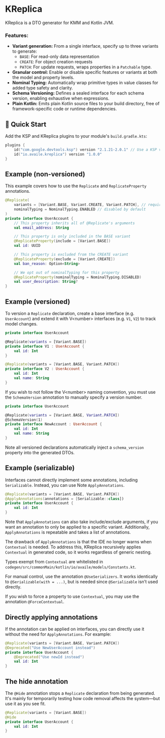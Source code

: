 # KReplica

KReplica is a DTO generator for KMM and Kotlin JVM.

### Features:

* **Variant generation:** From a single interface, specify up to three variants to generate:
    * `BASE`: For read-only data representation
    * `CREATE`: For object creation requests
    * `PATCH`: For update requests, wraps properties in a `Patchable` type.
* **Granular control:** Enable or disable specific features or variants at both the model and property levels.
* **Nominal Typing:** Automatically wrap primitive types in value classes for added type safety and clarity.
* **Schema Versioning:** Defines a sealed interface for each schema version, enabling exhaustive when expressions.
* **Plain Kotlin:** Emits plain Kotlin source files to your build directory, free of framework-specific code or runtime
  dependencies.

## 🚀 Quick Start

Add the KSP and KReplica plugins to your module's `build.gradle.kts`:

```kotlin
plugins {
    id("com.google.devtools.ksp") version "2.1.21-2.0.1" // Use a KSP version that matches your Kotlin version
    id("io.availe.kreplica") version "1.0.0"
}
```

## Example (non-versioned)

This example covers how to use the `Replicate` and `ReplicateProperty` annotations.

```kotlin
@Replicate(
    variants = [Variant.BASE, Variant.CREATE, Variant.PATCH], // required argument
    nominalTyping = NominalTyping.ENABLED // disabled by default
)
private interface UserAccount {
    // This property inherits all of @Replicate's arguments
    val email_address: String

    // This property is only included in the BASE variant
    @ReplicateProperty(include = [Variant.BASE])
    val id: UUID

    // This property is excluded from the CREATE variant
    @ReplicateProperty(exclude = [Variant.CREATE])
    val ban_reason: Option<String>

    // We opt out of nominalTyping for this property
    @ReplicateProperty(nominalTyping = NominalTyping.DISABLED)
    val user_description: String?
}
```

## Example (versioned)

To version a `Replicate` declaration, create a base interface (e.g. `UserAccount`) and extend it with V\<number\>
interfaces (e.g. `V1`, `V2`) to track model changes.

```kotlin
private interface UserAccount

@Replicate(variants = [Variant.BASE])
private interface V1 : UserAccount {
    val id: Int
}

@Replicate(variants = [Variant.BASE, Variant.PATCH])
private interface V2 : UserAccount {
    val id: Int
    val name: String
}
```

If you wish to not follow the V\<number\> naming convention, you must use the `SchemaVersion` annotation to manually
specify a version number.

```kotlin
private interface UserAccount

@Replicate(variants = [Variant.BASE, Variant.PATCH])
@SchemaVersion(1)
private interface NewAccount : UserAccount {
    val id: Int
    val name: String
}
```

Note all versioned declarations automatically inject a `schema_version` property into the generated DTOs.

## Example (serializable)

Interfaces cannot directly implement some annotations, including `Serializable`. Instead, you can use Note
`ApplyAnnotations`.

```kotlin
@Replicate(variants = [Variant.BASE, Variant.PATCH])
@ApplyAnnotations(annotations = [Serializable::class])
private interface UserAccount {
    val id: Int
}
```

Note that `ApplyAnnotations` can also take include/exclude arguments, if you want an annotation to only be applied to a
specific variant. Additionally, `ApplyAnnotations` is repeatable and takes a list of annotations.

The drawback of `ApplyAnnotations` is that the IDE no longer warns when `Contextual` is needed. To address this,
KReplica recursively applies
`Contextual` in generated code, so it works regardless of generic nesting.

Types exempt from `Contextual` are whitelisted in `codegen/src/commonMain/kotlin/io/availe/models/Constants.kt`.

For manual control, use the annotation `@UseSerializers`. It works identically to `@Serializable(with = ...)`, but is
needed since `@Serializable` isn’t used directly.

If you wish to force a property to use `Contextual`, you may use the annotation `@ForceContextual`.

## Directly applying annotations

If the annotation can be applied on interfaces, you can directly use it without the need for `ApplyAnnotations`. For
example:

```kotlin
@Replicate(variants = [Variant.BASE, Variant.PATCH])
@Deprecated("Use NewUserAccount instead")
private interface UserAccount {
    @Deprecated("Use newId instead")
    val id: Int
}
```

## The hide annotation

The `@Hide` annotation stops a `Replicate` declaration from being generated. It's mainly for temporarily testing how
code removal affects the system—but use it as you see fit.

```kotlin
@Replicate(variants = [Variant.BASE])
@Hide
private interface UserAccount {
    val id: Int
}
```